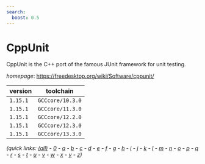 ```yaml
---
search:
  boost: 0.5
---
```

# CppUnit

CppUnit is the C++ port of the famous JUnit framework for unit testing.

*homepage*: <https://freedesktop.org/wiki/Software/cppunit/>

version | toolchain
--------|----------
``1.15.1`` | ``GCCcore/10.3.0``
``1.15.1`` | ``GCCcore/11.3.0``
``1.15.1`` | ``GCCcore/12.2.0``
``1.15.1`` | ``GCCcore/12.3.0``
``1.15.1`` | ``GCCcore/13.3.0``


*(quick links: [(all)](../index.md) - [0](../0/index.md) - [a](../a/index.md) - [b](../b/index.md) - [c](../c/index.md) - [d](../d/index.md) - [e](../e/index.md) - [f](../f/index.md) - [g](../g/index.md) - [h](../h/index.md) - [i](../i/index.md) - [j](../j/index.md) - [k](../k/index.md) - [l](../l/index.md) - [m](../m/index.md) - [n](../n/index.md) - [o](../o/index.md) - [p](../p/index.md) - [q](../q/index.md) - [r](../r/index.md) - [s](../s/index.md) - [t](../t/index.md) - [u](../u/index.md) - [v](../v/index.md) - [w](../w/index.md) - [x](../x/index.md) - [y](../y/index.md) - [z](../z/index.md))*

